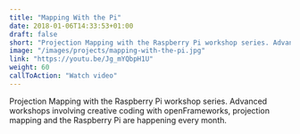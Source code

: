 ```yaml
---
title: "Mapping With the Pi"
date: 2018-01-06T14:33:53+01:00
draft: false
short: "Projection Mapping with the Raspberry Pi workshop series. Advanced workshops involving creative coding with openFrameworks, projection mapping and the Raspberry Pi are happening every month."
image: "/images/projects/mapping-with-the-pi.jpg"
link: "https://youtu.be/Jg_mYQbpH1U"
weight: 60
callToAction: "Watch video"
---
```


Projection Mapping with the Raspberry Pi workshop series. Advanced workshops involving creative coding with openFrameworks, projection mapping and the Raspberry Pi are happening every month.
